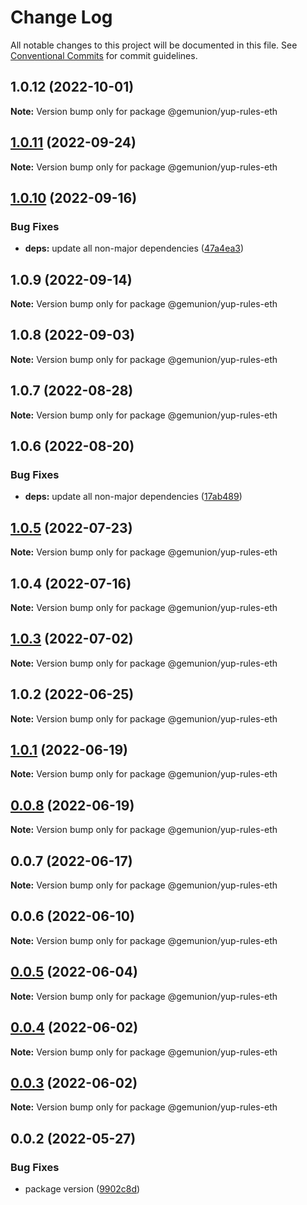 # Change Log

All notable changes to this project will be documented in this file.
See [Conventional Commits](https://conventionalcommits.org) for commit guidelines.

## 1.0.12 (2022-10-01)

**Note:** Version bump only for package @gemunion/yup-rules-eth





## [1.0.11](https://github.com/gemunion/common-packages/compare/@gemunion/yup-rules-eth@1.0.10...@gemunion/yup-rules-eth@1.0.11) (2022-09-24)

**Note:** Version bump only for package @gemunion/yup-rules-eth





## [1.0.10](https://github.com/gemunion/common-packages/compare/@gemunion/yup-rules-eth@1.0.9...@gemunion/yup-rules-eth@1.0.10) (2022-09-16)


### Bug Fixes

* **deps:** update all non-major dependencies ([47a4ea3](https://github.com/gemunion/common-packages/commit/47a4ea3eda898fdc5b67c6fc73fc6e8ee90ca55d))





## 1.0.9 (2022-09-14)

**Note:** Version bump only for package @gemunion/yup-rules-eth





## 1.0.8 (2022-09-03)

**Note:** Version bump only for package @gemunion/yup-rules-eth





## 1.0.7 (2022-08-28)

**Note:** Version bump only for package @gemunion/yup-rules-eth





## 1.0.6 (2022-08-20)


### Bug Fixes

* **deps:** update all non-major dependencies ([17ab489](https://github.com/gemunion/common-packages/commit/17ab4898f95628fa11aad359f272510afe5a784e))





## [1.0.5](https://github.com/gemunion/common-packages/compare/@gemunion/yup-rules-eth@1.0.4...@gemunion/yup-rules-eth@1.0.5) (2022-07-23)

**Note:** Version bump only for package @gemunion/yup-rules-eth





## 1.0.4 (2022-07-16)

**Note:** Version bump only for package @gemunion/yup-rules-eth





## [1.0.3](https://github.com/gemunion/common-packages/compare/@gemunion/yup-rules-eth@1.0.2...@gemunion/yup-rules-eth@1.0.3) (2022-07-02)

**Note:** Version bump only for package @gemunion/yup-rules-eth





## 1.0.2 (2022-06-25)

**Note:** Version bump only for package @gemunion/yup-rules-eth





## [1.0.1](https://github.com/gemunion/common-packages/compare/@gemunion/yup-rules-eth@0.0.8...@gemunion/yup-rules-eth@1.0.1) (2022-06-19)

**Note:** Version bump only for package @gemunion/yup-rules-eth





## [0.0.8](https://github.com/gemunion/common-packages/compare/@gemunion/yup-rules-eth@0.0.7...@gemunion/yup-rules-eth@0.0.8) (2022-06-19)

**Note:** Version bump only for package @gemunion/yup-rules-eth





## 0.0.7 (2022-06-17)

**Note:** Version bump only for package @gemunion/yup-rules-eth





## 0.0.6 (2022-06-10)

**Note:** Version bump only for package @gemunion/yup-rules-eth





## [0.0.5](https://github.com/gemunion/common-packages/compare/@gemunion/yup-rules-eth@0.0.4...@gemunion/yup-rules-eth@0.0.5) (2022-06-04)

**Note:** Version bump only for package @gemunion/yup-rules-eth





## [0.0.4](https://github.com/gemunion/common-packages/compare/@gemunion/yup-rules-eth@0.0.3...@gemunion/yup-rules-eth@0.0.4) (2022-06-02)

**Note:** Version bump only for package @gemunion/yup-rules-eth





## [0.0.3](https://github.com/gemunion/common-packages/compare/@gemunion/yup-rules-eth@0.0.2...@gemunion/yup-rules-eth@0.0.3) (2022-06-02)

**Note:** Version bump only for package @gemunion/yup-rules-eth





## 0.0.2 (2022-05-27)


### Bug Fixes

* package version ([9902c8d](https://github.com/gemunion/common-packages/commit/9902c8da6afeb2a34e695c1cbdc2924d19beb27e))
